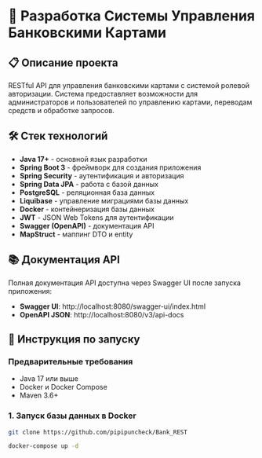 # 🏦 Разработка Системы Управления Банковскими Картами

## 📋 Описание проекта

RESTful API для управления банковскими картами с системой ролевой авторизации. Система предоставляет возможности для администраторов и пользователей по управлению картами, переводам средств и обработке запросов.

## 🛠️ Стек технологий

- **Java 17+** - основной язык разработки
- **Spring Boot 3** - фреймворк для создания приложения
- **Spring Security** - аутентификация и авторизация
- **Spring Data JPA** - работа с базой данных
- **PostgreSQL** - реляционная база данных
- **Liquibase** - управление миграциями базы данных
- **Docker** - контейнеризация базы данных
- **JWT** - JSON Web Tokens для аутентификации
- **Swagger (OpenAPI)** - документация API
- **MapStruct** - маппинг DTO и entity

## 📚 Документация API

Полная документация API доступна через Swagger UI после запуска приложения:
- **Swagger UI**: http://localhost:8080/swagger-ui/index.html
- **OpenAPI JSON**: http://localhost:8080/v3/api-docs

## 🚀 Инструкция по запуску

### Предварительные требования

- Java 17 или выше
- Docker и Docker Compose
- Maven 3.6+

### 1. Запуск базы данных в Docker

```bash
git clone https://github.com/pipipuncheck/Bank_REST

docker-compose up -d
